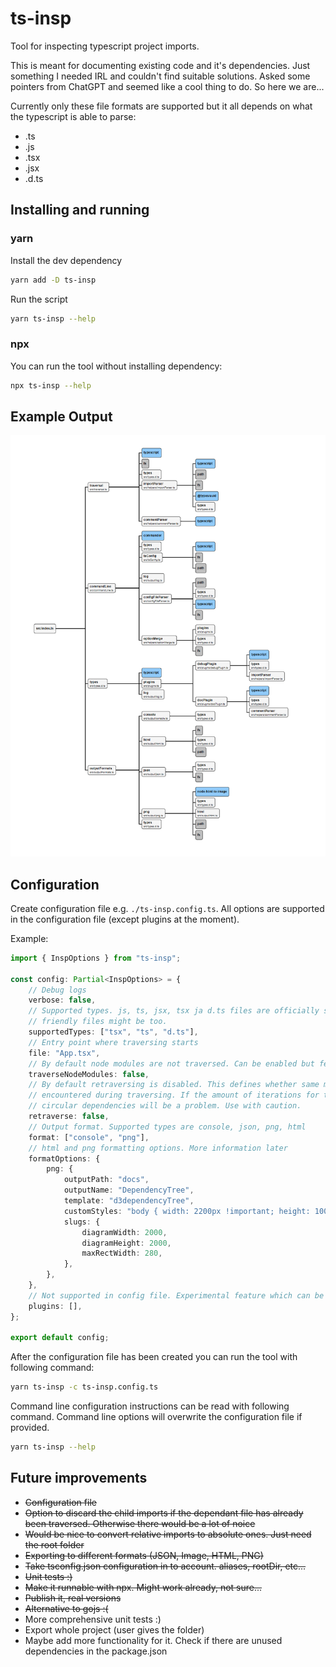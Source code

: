 # ts-insp

Tool for inspecting typescript project imports.

This is meant for documenting existing code and it's dependencies. Just something I needed IRL and couldn't find suitable solutions. Asked some pointers from ChatGPT and seemed like a cool thing to do. So here we are...

Currently only these file formats are supported but it all depends on what the typescript is able to parse:

-   .ts
-   .js
-   .tsx
-   .jsx
-   .d.ts

## Installing and running

### yarn

Install the dev dependency

```sh
yarn add -D ts-insp
```

Run the script

```sh
yarn ts-insp --help
```

### npx

You can run the tool without installing dependency:

```sh
npx ts-insp --help
```

## Example Output

![Dependency Tree of ts-insp tool](docs/DependencyTree.png)

## Configuration

Create configuration file e.g. `./ts-insp.config.ts`. All options are supported in the configuration file (except plugins at the moment).

Example:

```ts
import { InspOptions } from "ts-insp";

const config: Partial<InspOptions> = {
    // Debug logs
    verbose: false,
    // Supported types. js, ts, jsx, tsx ja d.ts files are officially supported. Some other typescript
    // friendly files might be too.
    supportedTypes: ["tsx", "ts", "d.ts"],
    // Entry point where traversing starts
    file: "App.tsx",
    // By default node modules are not traversed. Can be enabled but feature is experimental
    traverseNodeModules: false,
    // By default retraversing is disabled. This defines whether same module is processed again when
    // encountered during traversing. If the amount of iterations for traversing is too high
    // circular dependencies will be a problem. Use with caution.
    retraverse: false,
    // Output format. Supported types are console, json, png, html
    format: ["console", "png"],
    // html and png formatting options. More information later
    formatOptions: {
        png: {
            outputPath: "docs",
            outputName: "DependencyTree",
            template: "d3dependencyTree",
            customStyles: "body { width: 2200px !important; height: 100% !important; }",
            slugs: {
                diagramWidth: 2000,
                diagramHeight: 2000,
                maxRectWidth: 280,
            },
        },
    },
    // Not supported in config file. Experimental feature which can be enabled from command line.
    plugins: [],
};

export default config;
```

After the configuration file has been created you can run the tool with following command:

```sh
yarn ts-insp -c ts-insp.config.ts
```

Command line configuration instructions can be read with following command. Command line options will overwrite the configuration file if provided.

```sh
yarn ts-insp --help
```

## Future improvements

-   ~~Configuration file~~
-   ~~Option to discard the child imports if the dependant file has already been traversed. Otherwise there would be a lot of noice~~
-   ~~Would be nice to convert relative imports to absolute ones. Just need the root folder~~
-   ~~Exporting to different formats (JSON, Image, HTML, PNG)~~
-   ~~Take tsconfig.json configuration in to account. aliases, rootDir, etc...~~
-   ~~Unit tests :)~~
-   ~~Make it runnable with npx. Might work already, not sure...~~
-   ~~Publish it, real versions~~
-   ~~Alternative to gojs :(~~
-   More comprehensive unit tests :)
-   Export whole project (user gives the folder)
-   Maybe add more functionality for it. Check if there are unused dependencies in the package.json
